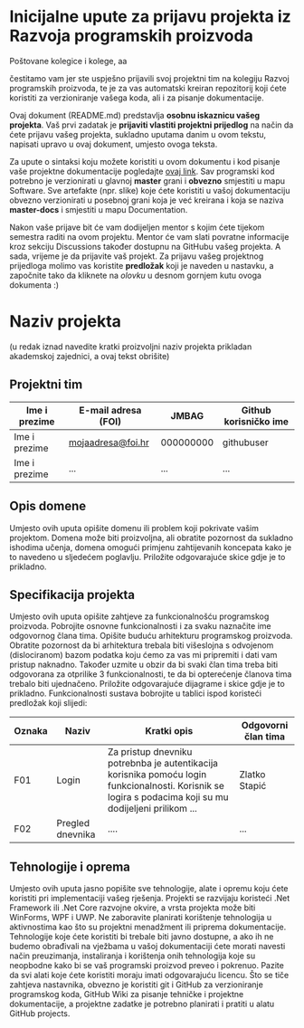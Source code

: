 # Inicijalne upute za prijavu projekta iz Razvoja programskih proizvoda

Poštovane kolegice i kolege, aa 

čestitamo vam jer ste uspješno prijavili svoj projektni tim na kolegiju Razvoj programskih proizvoda, te je za vas automatski kreiran repozitorij koji ćete koristiti za verzioniranje vašega koda, ali i za pisanje dokumentacije.

Ovaj dokument (README.md) predstavlja **osobnu iskaznicu vašeg projekta**. Vaš prvi zadatak je **prijaviti vlastiti projektni prijedlog** na način da ćete prijavu vašeg projekta, sukladno uputama danim u ovom tekstu, napisati upravo u ovaj dokument, umjesto ovoga teksta.

Za upute o sintaksi koju možete koristiti u ovom dokumentu i kod pisanje vaše projektne dokumentacije pogledajte [ovaj link](https://guides.github.com/features/mastering-markdown/).
Sav programski kod potrebno je verzionirati u glavnoj **master** grani i **obvezno** smjestiti u mapu Software. Sve artefakte (npr. slike) koje ćete koristiti u vašoj dokumentaciju obvezno verzionirati u posebnoj grani koja je već kreirana i koja se naziva **master-docs** i smjestiti u mapu Documentation.

Nakon vaše prijave bit će vam dodijeljen mentor s kojim ćete tijekom semestra raditi na ovom projektu. Mentor će vam slati povratne informacije kroz sekciju Discussions također dostupnu na GitHubu vašeg projekta. A sada, vrijeme je da prijavite vaš projekt. Za prijavu vašeg projektnog prijedloga molimo vas koristite **predložak** koji je naveden u nastavku, a započnite tako da kliknete na *olovku* u desnom gornjem kutu ovoga dokumenta :) 

# Naziv projekta
(u redak iznad navedite kratki proizvoljni naziv projekta prikladan akademskoj zajednici, a ovaj tekst obrišite)

## Projektni tim

Ime i prezime | E-mail adresa (FOI) | JMBAG | Github korisničko ime
------------  | ------------------- | ----- | ---------------------
Ime i prezime | mojaadresa@foi.hr | 000000000 | githubuser
Ime i prezime | ... | ... | ...

## Opis domene
Umjesto ovih uputa opišite domenu ili problem koji pokrivate vašim  projektom. Domena može biti proizvoljna, ali obratite pozornost da sukladno ishodima učenja, domena omogući primjenu zahtijevanih koncepata kako je to navedeno u sljedećem poglavlju. Priložite odgovarajuće skice gdje je to prikladno.

## Specifikacija projekta
Umjesto ovih uputa opišite zahtjeve za funkcionalnošću programskog proizvoda. Pobrojite osnovne funkcionalnosti i za svaku naznačite ime odgovornog člana tima. Opišite buduću arhitekturu programskog proizvoda. Obratite pozornost da bi arhitektura trebala biti višeslojna s odvojenom (dislociranom) bazom podatka koju ćemo za vas mi pripremiti i dati vam pristup naknadno. Također uzmite u obzir da bi svaki član tima treba biti odgovorana za otprilike 3 funkcionalnosti, te da bi opterećenje članova tima trebalo biti ujednačeno. Priložite odgovarajuće dijagrame i skice gdje je to prikladno. Funkcionalnosti sustava bobrojite u tablici ispod koristeći predložak koji slijedi:

Oznaka | Naziv | Kratki opis | Odgovorni član tima
------ | ----- | ----------- | -------------------
F01 | Login | Za pristup dnevniku potrebnba je autentikacija korisnika pomoću login funkcionalnosti. Korisnik se logira s podacima koji su mu dodijeljeni prilikom ... | Zlatko Stapić
F02 | Pregled dnevnika | .... | ...

## Tehnologije i oprema
Umjesto ovih uputa jasno popišite sve tehnologije, alate i opremu koju ćete koristiti pri implementaciji vašeg rješenja. Projekti se razvijaju koristeći .Net Framework ili .Net Core razvojne okvire, a vrsta projekta može biti WinForms, WPF i UWP. Ne zaboravite planirati korištenje tehnologija u aktivnostima kao što su projektni menadžment ili priprema dokumentacije. Tehnologije koje ćete koristiti bi trebale biti javno dostupne, a ako ih ne budemo obrađivali na vježbama u vašoj dokumentaciji ćete morati navesti način preuzimanja, instaliranja i korištenja onih tehnologija koje su neopbodne kako bi se vaš programski proizvod preveo i pokrenuo. Pazite da svi alati koje ćete koristiti moraju imati odgovarajuću licencu. Što se tiče zahtjeva nastavnika, obvezno je koristiti git i GitHub za verzioniranje programskog koda, GitHub Wiki za pisanje tehničke i projektne dokumentacije, a projektne zadatke je potrebno planirati i pratiti u alatu GitHub projects. 
